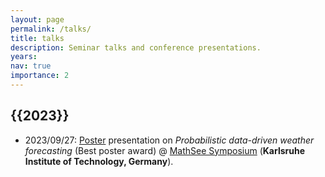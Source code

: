 ```yaml
---
layout: page
permalink: /talks/
title: talks
description: Seminar talks and conference presentations.
years: 
nav: true
importance: 2
---
```


<h2 class="year">{{2023}}</h2>

- 2023/09/27: [Poster](https://github.com/cbuelt/cbuelt.github.io/blob/master/assets/pdf/posters/poster_mathsee.pdf) presentation on *Probabilistic data-driven weather forecasting* (Best poster award) @ [MathSee Symposium](https://symposium.mathsee.kit.edu) (**Karlsruhe Institute of Technology, Germany**).


